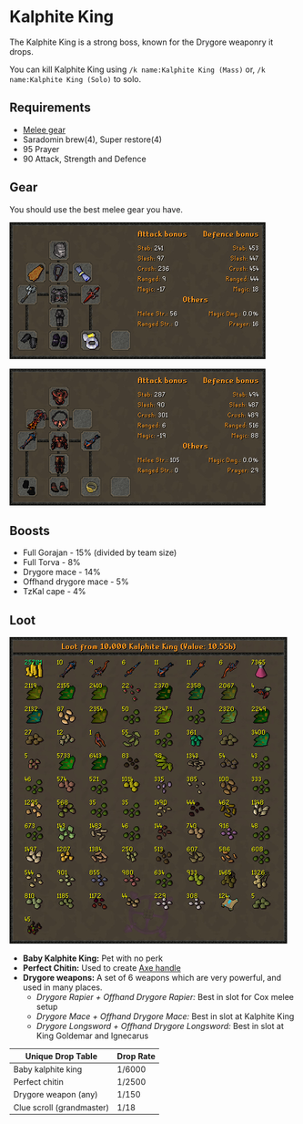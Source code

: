 # Kalphite King

The Kalphite King is a strong boss, known for the Drygore weaponry it drops.

You can kill Kalphite King using `/k name:Kalphite King (Mass)` or, `/k name:Kalphite King (Solo)` to solo.

## Requirements

* [Melee gear](kalphite-king.md#gear)
* Saradomin brew(4), Super restore(4)
* 95 Prayer
* 90 Attack, Strength and Defence

## Gear

You should use the best melee gear you have.

![An entry level setup](<../../.gitbook/assets/osbot (4).png>)

![Best in slot setup](<../../.gitbook/assets/KK Bis.png>)

## Boosts

* Full Gorajan - 15% (divided by team size)
* Full Torva - 8%
* Drygore mace - 14%
* Offhand drygore mace - 5%
* TzKal cape - 4%

## Loot

![Loot from 10,000 Kalphite King](<../../.gitbook/assets/osbot (5).png>)

* **Baby Kalphite King:** Pet with no perk
* **Perfect Chitin:** Used to create [Axe handle](../demi-bosses/solis.md#loot)
* **Drygore weapons:** A set of 6 weapons which are very powerful, and used in many places.
  * _Drygore Rapier + Offhand Drygore Rapier:_ Best in slot for Cox melee setup
  * _Drygore Mace + Offhand Drygore Mace:_ Best in slot at Kalphite King
  * _Drygore Longsword + Offhand Drygore Longsword:_ Best in slot at King Goldemar and Ignecarus

| **Unique Drop Table**     | **Drop Rate** |
| ------------------------- | ------------- |
| Baby kalphite king        | 1/6000        |
| Perfect chitin            | 1/2500        |
| Drygore weapon (any)      | 1/150         |
| Clue scroll (grandmaster) | 1/18          |
